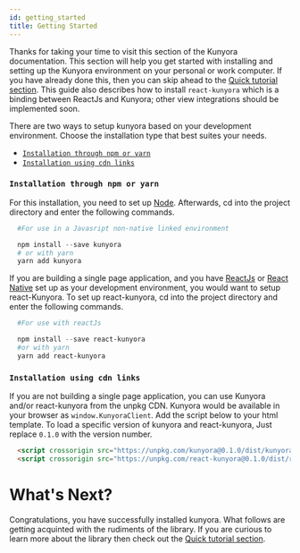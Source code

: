 ```yaml
---
id: getting_started
title: Getting Started
---
```


Thanks for taking your time to visit this section of the Kunyora documentation. This section will help you get started with installing and setting up the Kunyora environment on your personal or work computer. If you have already done this, then you can skip ahead to the [Quick tutorial section](quick_tutorial.html). This guide also describes how to install `react-kunyora` which is a binding between ReactJs and Kunyora; other view integrations should be implemented soon.

There are two ways to setup kunyora based on your development environment. Choose the installation type that best suites your needs. 

- [`Installation through npm or yarn`](getting_started.md#installation-through-npm-or-yarn)
- [`Installation using cdn links`](getting_started.md#installation-using-cdn-links)


### `Installation through npm or yarn`

For this installation, you need to set up [Node](https://nodejs.org/en/download). Afterwards, cd into the project directory and enter the following commands.

```powershell
  #For use in a Javasript non-native linked environment

  npm install --save kunyora
  # or with yarn
  yarn add kunyora
```
If you are building a single page application, and you have [ReactJs](https://reactjs.org/docs/add-react-to-a-new-app.html) or [React Native](https://facebook.github.io/react-native/docs/getting-strted.html) set up as your development environment, you would want to setup react-Kunyora. To set up react-kunyora, cd into the project directory and enter the following commands. 

```powershell
  #For use with reactJs

  npm install --save react-kunyora
  #or with yarn
  yarn add react-kunyora
```
### `Installation using cdn links`

If you are not building a single page application, you can use Kunyora and/or react-kunyora from the unpkg CDN. Kunyora would be available in your browser as `window.KunyoraClient`. Add the script below to your html template. To load a specific version of kunyora and react-kunyora, Just replace `0.1.0` with the version number.

```html
  <script crossorigin src="https://unpkg.com/kunyora@0.1.0/dist/kunyora.js"></script>
  <script crossorigin src="https://unpkg.com/react-kunyora@0.1.0/dist/react-kunyora.js"></script>
``` 

# What's Next?

Congratulations, you have successfully installed kunyora. What follows are getting acquinted with the rudiments of the library. If you are curious to learn more about the library then check out the [Quick tutorial section](quick_tutorial.md).
